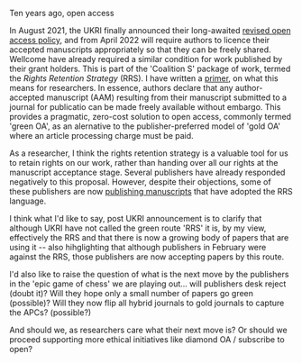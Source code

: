 Ten years ago, open access

In August 2021, the UKRI finally announced their long-awaited [revised
open access
policy](https://www.ukri.org/news/ukri-announces-new-open-access-policy/),
and from April 2022 will require authors to licence their accepted
manuscripts appropriately so that they can be freely shared.  Wellcome
have already required a similar condition for work published by their
grant holders.  This is part of the 'Coalition S' package of work,
termed the *Rights Retention Strategy* (RRS).  I have written a
[primer](https://bit.ly/rrs-primer), on what this means for
researchers.  In essence, authors declare that any author-accepted
manuscript (AAM) resulting from their manuscript submitted to a
journal for publicatio can be made freely available without embargo.
This provides a pragmatic, zero-cost solution to open access, commonly
termed 'green OA', as an alernative to the publisher-preferred model
of 'gold OA' where an article processing charge must be paid.

As a researcher, I think the rights retention strategy is a valuable
tool for us to retain rights on our work, rather than handing over all
our rights at the manuscript acceptance stage.  Several publishers
have already responded negatively to this proposal.  However, despite
their objections, some of these publishers are now [publishing
manuscripts](Ross?) that have adopted the RRS language.


I think what I'd like to say, post UKRI announcement is to clarify that
although UKRI have not called the green route 'RRS' it is, by my view,
effectively the RRS and that there is now a growing body of papers that
are using it -- also hihglighting that although publishers in February
were against the RRS, those publishers are now accepting papers by this
route.

I'd also like to raise the question of what is the next move by the
publishers in the 'epic game of chess' we are playing out... will
publishers desk reject (doubt it)?  Will they hope only a small number
of papers go green (possible)?  Will they now flip all hybrid journals
to gold journals to capture the APCs? (possible?)

And should we, as researchers care what their next move is?  Or should
we proceed supporting more ethical initiatives like diamond OA /
subscribe to open?




